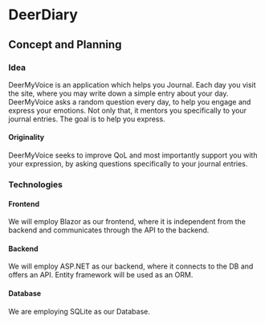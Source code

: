 # DeerDiary

## Concept and Planning

### Idea 


DeerMyVoice is an application which helps you Journal. Each day you visit the site, where you may write down a simple entry about your day. DeerMyVoice asks a random question every day, to help you engage and express your emotions. Not only that, it mentors you specifically to your journal entries. The goal is to help you express.

#### Originality

DeerMyVoice seeks to improve QoL and most importantly support you with your expression, by asking questions specifically to your journal entries.

### Technologies

#### Frontend

We will employ Blazor as our frontend, where it is independent from the backend and communicates through the API to the backend.

#### Backend

We will employ ASP.NET as our backend, where it connects to the DB and offers an API. Entity framework will be used as an ORM. 

#### Database

We are employing SQLite as our Database.
